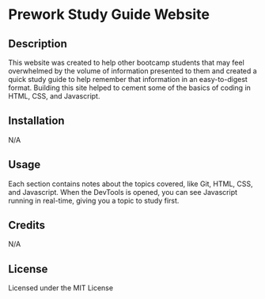 # Prework Study Guide Website

## Description
This website was created to help other bootcamp students that may feel overwhelmed by the volume of information presented to them and created a quick study guide to help remember that information in an easy-to-digest format. Building this site helped to cement some of the basics of coding in HTML, CSS, and Javascript.

## Installation

N/A

## Usage

Each section contains notes about the topics covered, like Git, HTML, CSS, and Javascript. When the DevTools is opened, you can see Javascript running in real-time, giving you a topic to study first.

## Credits

N/A

## License

Licensed under the MIT License
